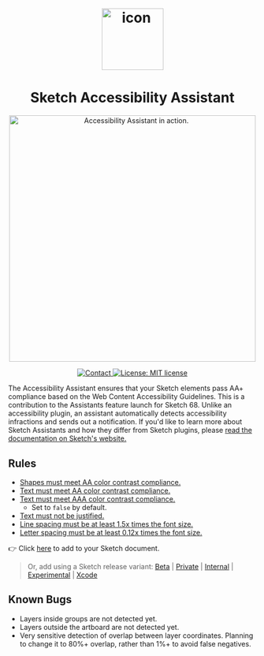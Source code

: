 <h1 align="center">
  <img align="center" src="https://i.imgur.com/ijYtOhk.png" width="125" alt="icon">
<br>
  <h1 align="center">Sketch Accessibility Assistant</h1>
 <p align="center">
  <img src="https://i.imgur.com/cstmMYz.png" width="500" alt="Accessibility Assistant in action.">
</p>
  <p align="center">
    <a href="mailto:ygis@mit.edu">
      <img src="https://img.shields.io/badge/Sketch-68+-blue.svg?style=flat" alt="Contact">
    </a>
    <a href="https://opensource.org/licenses/MIT">
      <img src="https://img.shields.io/badge/License-MIT-blue.svg" alt="License: MIT license">
    </a>
  </p>
</h1>

The Accessibility Assistant ensures that your Sketch elements pass AA+ compliance based on the Web Content Accessibility Guidelines. This is a contribution to the Assistants feature launch for Sketch 68. Unlike an accessibility plugin, an assistant automatically detects accessibility infractions and sends out a notification. If you'd like to learn more about Sketch Assistants and how they differ from Sketch plugins, please [read the documentation on Sketch's website.](https://www.sketch.com/docs/assistants/)

## Rules

- [Shapes must meet AA color contrast compliance.](https://github.com/ygev/sketch-accessibility-assistant/tree/main/src/rules/aa-contrast-shape)
- [Text must meet AA color contrast compliance.](https://github.com/ygev/sketch-accessibility-assistant/tree/main/src/rules/aa-contrast-text)
- [Text must meet AAA color contrast compliance.](https://github.com/ygev/sketch-accessibility-assistant/tree/main/src/rules/aaa-contrast-text)
  - Set to `false` by default.
- [Text must not be justified.](https://github.com/ygev/sketch-accessibility-assistant/tree/main/src/rules/text-not-justified)
- [Line spacing must be at least 1.5x times the font size.](https://github.com/ygev/sketch-accessibility-assistant/tree/main/src/rules/text-line-height)
- [Letter spacing must be at least 0.12x times the font size.](https://github.com/ygev/sketch-accessibility-assistant/tree/main/src/rules/text-letter-spacing)

👉 Click [here](https://add-sketch-assistant.now.sh/api/main?pkg=@ygev/sketch-accessibility-assistant)
to add to your Sketch document.

> Or, add using a Sketch release variant:
> [Beta](https://add-sketch-assistant.now.sh/api/main?variant=beta&pkg=@ygev/sketch-accessibility-assistant)
> |
> [Private](https://add-sketch-assistant.now.sh/api/main?variant=private&pkg=@ygev/sketch-accessibility-assistant)
> |
> [Internal](https://add-sketch-assistant.now.sh/api/main?variant=internal&pkg=@ygev/sketch-accessibility-assistant)
> |
> [Experimental](https://add-sketch-assistant.now.sh/api/main?variant=experimental&pkg=@ygev/sketch-accessibility-assistant)
> |
> [Xcode](https://add-sketch-assistant.now.sh/api/main?variant=xcode&pkg=@ygev/sketch-accessibility-assistant)


## Known Bugs
- Layers inside groups are not detected yet.
- Layers outside the artboard are not detected yet.
- Very sensitive detection of overlap between layer coordinates. Planning to change it to 80%+ overlap, rather than 1%+ to avoid false negatives.
